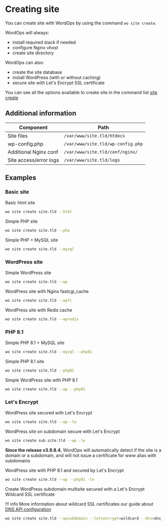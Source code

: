 # Creating site

<asciinema-player src="/images/wositecreate.cast" autoplay loop cols="125" rows="30"></asciinema-player>

You can create site with WordOps by using the command `wo site create`.

WordOps will always:

- install required stack if needed
- configure Nginx vhost
- create site directory

WordOps can also:

- create the site database
- install WordPress (with or without caching)
- secure site with Let's Encrypt SSL certificate

You can see all the options available to create site in the command list [site create](/commands/site/#site-create)

## Additional information

| Component              | Path                              |
| ---------------------- | --------------------------------- |
| Site files             | `/var/www/site.tld/htdocs`        |
| wp-config.php          | `/var/www/site.tld/wp-config.php` |
| Additional Nginx conf  | `/var/www/site.tld/conf/nginx/`   |
| Site access/error logs | `/var/www/site.tld/logs`          |

## Examples

### Basic site

Basic html site

```bash
wo site create site.tld --html
```

Simple PHP site

```bash
wo site create site.tld --php
```

Simple PHP + MySQL site

```bash
wo site create site.tld --mysql
```

### WordPress site

Simple WordPress site

```bash
wo site create site.tld --wp
```

WordPress site with Nginx fastcgi_cache

```bash
wo site create site.tld --wpfc
```

WordPress site with Redis cache

```bash
wo site create site.tld --wpredis
```

### PHP 8.1

Simple PHP 8.1 + MySQL site

```bash
wo site create site.tld --mysql --php81
```

Simple PHP 8.1 site

```bash
wo site create site.tld --php81
```

Simple WordPress site with PHP 8.1

```bash
wo site create site.tld --wp --php81
```

### Let's Encrypt

WordPress site secured with Let's Encrypt

```bash
wo site create site.tld --wp -le
```

WordPress site on subdomain secure with Let's Encrypt

```bash
wo site create sub.site.tld --wp -le
```

**Since the release v3.9.8.4**, WordOps will automatically detect if the site is a domain or a subdomain, and will not issue a certificate for www alias with subdomains

WordPress site with PHP 8.1 and secured by Let's Encrypt

```bash
wo site create site.tld --wp --php81 -le
```

Create WordPress subdomain multisite secured with a Let's Encrypt Wildcard SSL certificate

!!! info
    More information about wildcard SSL certificates our guide about [DNS API configuration](/how-to/configure-letsencrypt-dns-api-validation/)

```bash
wo site create site.tld --wpsubdomain --letsencrypt=wildcard --dns=dns_cf
```
